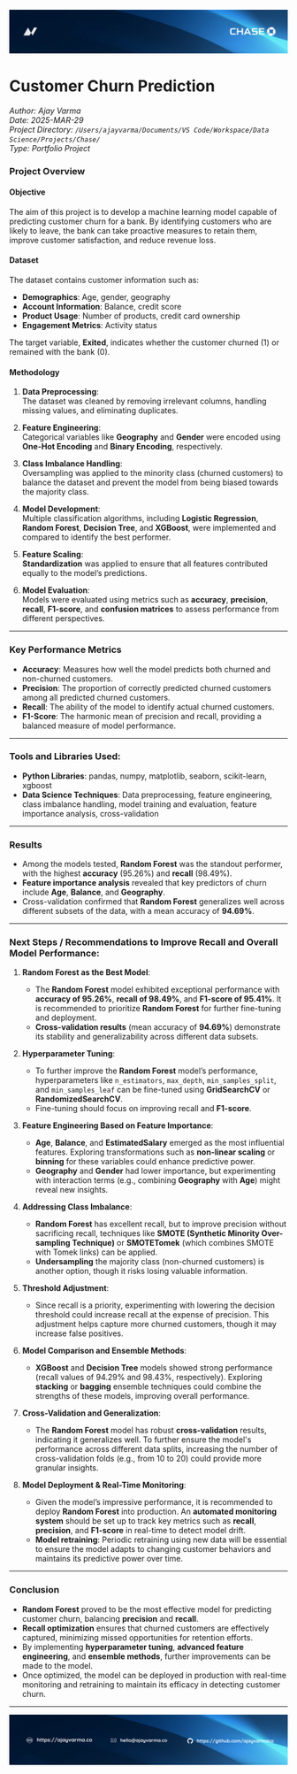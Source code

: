 ![Data Loading](./Data/images/chase-top-banner3.png)


# Customer Churn Prediction

*Author: Ajay Varma*  
*Date: 2025-MAR-29*  
*Project Directory: `/Users/ajayvarma/Documents/VS Code/Workspace/Data Science/Projects/Chase/`*  
*Type: Portfolio Project*

### Project Overview

#### Objective
The aim of this project is to develop a machine learning model capable of predicting customer churn for a bank. By identifying customers who are likely to leave, the bank can take proactive measures to retain them, improve customer satisfaction, and reduce revenue loss.

#### Dataset
The dataset contains customer information such as:
- **Demographics**: Age, gender, geography
- **Account Information**: Balance, credit score
- **Product Usage**: Number of products, credit card ownership
- **Engagement Metrics**: Activity status

The target variable, **Exited**, indicates whether the customer churned (1) or remained with the bank (0).

#### Methodology

1. **Data Preprocessing**:  
   The dataset was cleaned by removing irrelevant columns, handling missing values, and eliminating duplicates. 

2. **Feature Engineering**:  
   Categorical variables like **Geography** and **Gender** were encoded using **One-Hot Encoding** and **Binary Encoding**, respectively.

3. **Class Imbalance Handling**:  
   Oversampling was applied to the minority class (churned customers) to balance the dataset and prevent the model from being biased towards the majority class.

4. **Model Development**:  
   Multiple classification algorithms, including **Logistic Regression**, **Random Forest**, **Decision Tree**, and **XGBoost**, were implemented and compared to identify the best performer.

5. **Feature Scaling**:  
   **Standardization** was applied to ensure that all features contributed equally to the model’s predictions.

6. **Model Evaluation**:  
   Models were evaluated using metrics such as **accuracy**, **precision**, **recall**, **F1-score**, and **confusion matrices** to assess performance from different perspectives.

---

### Key Performance Metrics

- **Accuracy**: Measures how well the model predicts both churned and non-churned customers.
- **Precision**: The proportion of correctly predicted churned customers among all predicted churned customers.
- **Recall**: The ability of the model to identify actual churned customers.
- **F1-Score**: The harmonic mean of precision and recall, providing a balanced measure of model performance.

---

### Tools and Libraries Used:
- **Python Libraries**: pandas, numpy, matplotlib, seaborn, scikit-learn, xgboost
- **Data Science Techniques**: Data preprocessing, feature engineering, class imbalance handling, model training and evaluation, feature importance analysis, cross-validation


---

### Results

- Among the models tested, **Random Forest** was the standout performer, with the highest **accuracy** (95.26%) and **recall** (98.49%).
- **Feature importance analysis** revealed that key predictors of churn include **Age**, **Balance**, and **Geography**.
- Cross-validation confirmed that **Random Forest** generalizes well across different subsets of the data, with a mean accuracy of **94.69%**.

---

### Next Steps / Recommendations to Improve Recall and Overall Model Performance:

1. **Random Forest as the Best Model**:
   - The **Random Forest** model exhibited exceptional performance with **accuracy of 95.26%**, **recall of 98.49%**, and **F1-score of 95.41%**. It is recommended to prioritize **Random Forest** for further fine-tuning and deployment.
   - **Cross-validation results** (mean accuracy of **94.69%**) demonstrate its stability and generalizability across different data subsets.

2. **Hyperparameter Tuning**:
   - To further improve the **Random Forest** model’s performance, hyperparameters like `n_estimators`, `max_depth`, `min_samples_split`, and `min_samples_leaf` can be fine-tuned using **GridSearchCV** or **RandomizedSearchCV**.
   - Fine-tuning should focus on improving recall and **F1-score**.

3. **Feature Engineering Based on Feature Importance**:
   - **Age**, **Balance**, and **EstimatedSalary** emerged as the most influential features. Exploring transformations such as **non-linear scaling** or **binning** for these variables could enhance predictive power.
   - **Geography** and **Gender** had lower importance, but experimenting with interaction terms (e.g., combining **Geography** with **Age**) might reveal new insights.

4. **Addressing Class Imbalance**:
   - **Random Forest** has excellent recall, but to improve precision without sacrificing recall, techniques like **SMOTE (Synthetic Minority Over-sampling Technique)** or **SMOTETomek** (which combines SMOTE with Tomek links) can be applied.
   - **Undersampling** the majority class (non-churned customers) is another option, though it risks losing valuable information.

5. **Threshold Adjustment**:
   - Since recall is a priority, experimenting with lowering the decision threshold could increase recall at the expense of precision. This adjustment helps capture more churned customers, though it may increase false positives.

6. **Model Comparison and Ensemble Methods**:
   - **XGBoost** and **Decision Tree** models showed strong performance (recall values of 94.29% and 98.43%, respectively). Exploring **stacking** or **bagging** ensemble techniques could combine the strengths of these models, improving overall performance.

7. **Cross-Validation and Generalization**:
   - The **Random Forest** model has robust **cross-validation** results, indicating it generalizes well. To further ensure the model's performance across different data splits, increasing the number of cross-validation folds (e.g., from 10 to 20) could provide more granular insights.

8. **Model Deployment & Real-Time Monitoring**:
   - Given the model’s impressive performance, it is recommended to deploy **Random Forest** into production. An **automated monitoring system** should be set up to track key metrics such as **recall**, **precision**, and **F1-score** in real-time to detect model drift.
   - **Model retraining**: Periodic retraining using new data will be essential to ensure the model adapts to changing customer behaviors and maintains its predictive power over time.

---

### Conclusion

- **Random Forest** proved to be the most effective model for predicting customer churn, balancing **precision** and **recall**.
- **Recall optimization** ensures that churned customers are effectively captured, minimizing missed opportunities for retention efforts.
- By implementing **hyperparameter tuning**, **advanced feature engineering**, and **ensemble methods**, further improvements can be made to the model.
- Once optimized, the model can be deployed in production with real-time monitoring and retraining to maintain its efficacy in detecting customer churn.

---

![Data Loading](./Data/images/chase-bottom-banner.png)
